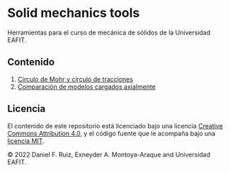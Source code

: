 # Solid mechanics tools

Herramientas para el curso de mecánica de sólidos de la Universidad EAFIT.

## Contenido

1. [Círculo de Mohr y círculo de tracciones](./notebooks/mohr_circles.ipynb)
1. [Comparación de modelos cargados axialmente](./notebooks/uniaxial_load_comparison.ipynb)

## Licencia

El contenido de este repositorio está licenciado bajo una licencia
[Creative Commons Attribution 4.0](http://choosealicense.com/licenses/cc-by-4.0/),
y el código fuente que le acompaña bajo una
[licencia MIT](https://opensource.org/licenses/mit-license.php).

© 2022 Daniel F. Ruiz, Exneyder A. Montoya-Araque and Universidad EAFIT.
